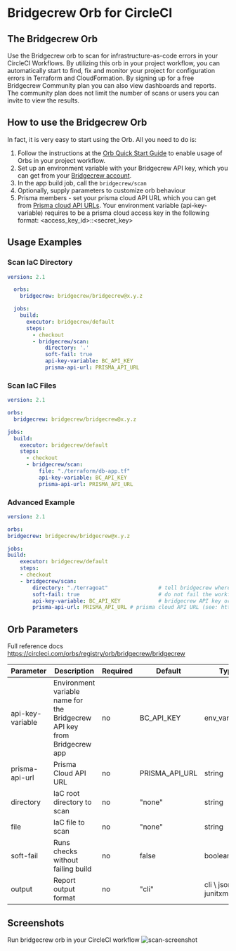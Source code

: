 # Bridgecrew Orb for CircleCI

## The Bridgecrew Orb

Use the Bridgecrew orb to scan for infrastructure-as-code errors in your CircleCI Workflows.
By utilizing this orb in your project workflow, you can automatically start to find,
fix and monitor your project for configuration errors in Terraform and CloudFormation. 
By signing up for a free Bridgecrew Community plan you can also view dashboards and reports. 
The community plan does not limit the number of scans or users you can invite to view the results.
​
## How to use the Bridgecrew Orb

In fact, it is very easy to start using the Orb.
All you need to do is:

1. Follow the instructions at the [Orb Quick Start Guide](https://circleci.com/orbs/registry/orb/bridgecrew/bridgecrew#quick-start) to enable usage of Orbs in your project workflow.
2. Set up an environment variable with your Bridgecrew API key, which you can get from your [Bridgecrew account](https://www.bridgecrew.cloud/integrations).
3. In the app build job, call the `bridgecrew/scan`
4. Optionally, supply parameters to customize orb behaviour
5. Prisma members - set your prisma cloud API URL which you can get from [Prisma cloud API URLs](https://prisma.pan.dev/api/cloud/api-urls). Your environment variable (api-key-variable) requires to be a prisma cloud access key in the following format: <access_key_id>::<secret_key>

## Usage Examples

### Scan IaC Directory

```yaml
version: 2.1

  orbs:
    bridgecrew: bridgecrew/bridgecrew@x.y.z

  jobs:
    build:
      executor: bridgecrew/default
      steps:
        - checkout
        - bridgecrew/scan:
            directory: '.'
            soft-fail: true
            api-key-variable: BC_API_KEY
            prisma-api-url: PRISMA_API_URL
```

### Scan IaC Files

```yaml
version: 2.1

orbs:
  bridgecrew: bridgecrew/bridgecrew@x.y.z

jobs:
  build:
    executor: bridgecrew/default
    steps:
      - checkout
      - bridgecrew/scan:
          file: "./terraform/db-app.tf"
          api-key-variable: BC_API_KEY
          prisma-api-url: PRISMA_API_URL
```

### Advanced Example

```yaml
version: 2.1

orbs:
bridgecrew: bridgecrew/bridgecrew@x.y.z

jobs:
build:
    executor: bridgecrew/default
    steps:
    - checkout
    - bridgecrew/scan:
        directory: "./terragoat"                # tell bridgecrew where is the directory you want to scan
        soft-fail: true                         # do not fail the workflow in case vulnerabilities have found 
        api-key-variable: BC_API_KEY            # bridgecrew API key or prisma cloud access key (see PRISMA_API_URL)
        prisma-api-url: PRISMA_API_URL # prisma cloud API URL (see: https://prisma.pan.dev/api/cloud/api-urls). Requires api-key-variable to be a prisma cloud access key in the following format: <access_key_id>::<secret_key>
```

## Orb Parameters

Full reference docs https://circleci.com/orbs/registry/orb/bridgecrew/bridgecrew

| Parameter  | Description                                                          | Required | Default | Type                  |
| -----------|----------------------------------------------------------------------| ------------- | ------------- |-----------------------|
| api-key-variable | Environment variable name for the Bridgecrew API key from Bridgecrew app | no | BC_API_KEY | env_var_name          |
| prisma-api-url | Prisma Cloud API URL                  | no | PRISMA_API_URL | string                |
| directory | IaC root directory to scan                                           | no | "none" | string                |
| file | IaC file to scan                                                     | no | "none" | string                |
| soft-fail | Runs checks without failing build                                    | no | false | boolean               |
| output | Report output format                                                 | no | "cli" | cli \ json \ junitxml |

## Screenshots
Run bridgecrew orb in your CircleCI workflow
![scan-screenshot](https://raw.githubusercontent.com/bridgecrewio/bridgecrew-orb/master/screenshot.gif)
